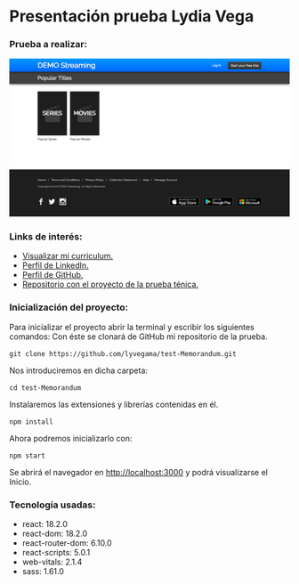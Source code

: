 # Presentación prueba Lydia Vega
### Prueba a realizar:
![prueba](/src/screens/1-home.jpg)

### Links de interés:
- [Visualizar mi curriculum.](./client//public/Curriculum-lydia-vega.FullStack.pdf)
- [Perfil de LinkedIn.](https://www.linkedin.com/in/lydia-vega/)
- [Perfil de GitHub.](https://github.com/lyvegama)
- [Repositorio con el proyecto de la prueba ténica.](https://github.com/lyvegama/test-Memorandum)

### Inicialización del proyecto:
Para inicializar el proyecto abrir la terminal y escribir los siguientes comandos:
Con éste se clonará de GitHub mi repositorio de la prueba.
```
git clone https://github.com/lyvegama/test-Memorandum.git
```
Nos introduciremos en dicha carpeta:
```
cd test-Memorandum 
```
Instalaremos las extensiones y librerías contenidas en él.
```
npm install 
```
Ahora podremos inicializarlo con:
```
npm start 
```
Se abrirá el navegador en [http://localhost:3000](http://localhost:3000) y podrá visualizarse el Inicio.

### Tecnología usadas:
* react: 18.2.0
* react-dom: 18.2.0
* react-router-dom: 6.10.0 
* react-scripts: 5.0.1
* web-vitals: 2.1.4
* sass: 1.61.0
